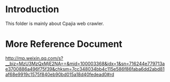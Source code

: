 # Introduction
This folder is mainly about Cpajia web crawler.

# More Reference Document
http://mp.weixin.qq.com/s?__biz=MzU3MzQxMjE2NA==&mid=100003368&idx=1&sn=716244e779713ae3700886a496f75f39&chksm=7cc348034bb4c115e586f86faba6dd2abd81af68e9919c1575f840eb90bd015a18d40fedead0#rd
